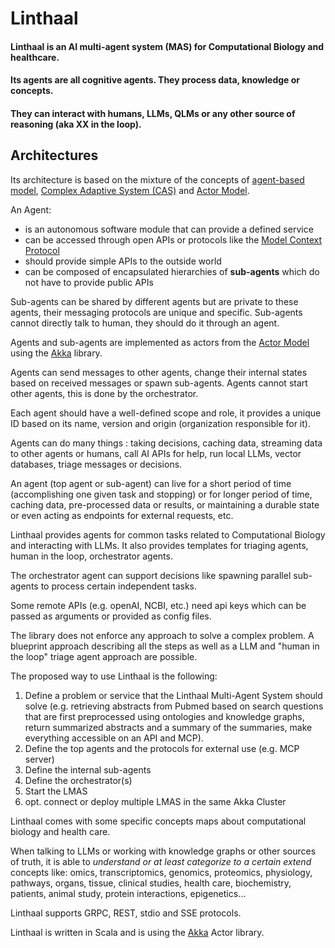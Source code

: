 # Linthaal 

#### Linthaal is an AI multi-agent system (MAS) for Computational Biology and healthcare. 
#### Its agents are all cognitive agents. They process data, knowledge or concepts. 
#### They can interact with humans, LLMs, QLMs or any other source of reasoning (aka XX in the loop). 


## Architectures
Its architecture is based on the mixture of the concepts of [agent-based model](https://en.wikipedia.org/wiki/Agent-based_model),  [Complex Adaptive System (CAS)](https://en.wikipedia.org/wiki/Complex_adaptive_system)  and [Actor Model](https://en.wikipedia.org/wiki/Actor_model).

An Agent:

- is an autonomous software module that can provide a defined service
- can be accessed through open APIs or protocols like the [Model Context Protocol](https://en.wikipedia.org/wiki/Model_Context_Protocol)
- should provide simple APIs to the outside world
- can be composed of encapsulated hierarchies of **sub-agents** which do not have to provide public APIs 

Sub-agents can be shared by different agents but are private to these agents, their messaging protocols are unique and specific.  Sub-agents cannot directly talk to human, they should do it through an agent.

Agents and sub-agents are implemented as actors from the [Actor Model](https://en.wikipedia.org/wiki/Actor_model) using the [Akka](https://akka.io) library. 

Agents can send messages to other agents, change their internal states based on received messages or spawn sub-agents. Agents cannot start other agents, this is done by the orchestrator. 

Each agent should have a well-defined scope and role, it provides a unique ID based on its name, version and origin (organization responsible for it).

Agents can do many things : taking decisions, caching data, streaming data to other agents or humans, call AI APIs for help, run local LLMs, vector databases, triage messages or decisions. 

An agent (top agent or sub-agent) can live for a short period of time (accomplishing one given task and stopping) or for longer period of time, caching data, pre-processed data or results, or maintaining a durable state or even acting as endpoints for external requests, etc.

Linthaal provides agents for common tasks related to Computational Biology and interacting with LLMs. It also provides templates for triaging agents, human in the loop, orchestrator agents.

The orchestrator agent can support decisions like spawning parallel sub-agents to process certain independent tasks.  

Some remote APIs (e.g. openAI, NCBI, etc.) need api keys which can be passed as arguments or provided as config files.

The library does not enforce any approach to solve a complex problem. A blueprint approach describing all the steps as well as a LLM and "human in the loop" triage agent approach are possible. 

The proposed way to use Linthaal is the following:

1. Define a problem or service that the Linthaal Multi-Agent System should solve (e.g. retrieving abstracts from Pubmed based on search questions that are first preprocessed using ontologies and knowledge graphs, return summarized abstracts and a summary of the summaries, make everything accessible on an API and MCP).
2. Define the top agents and the protocols for external use (e.g. MCP server)
3. Define the internal sub-agents
4. Define the orchestrator(s)
5. Start the LMAS 
6. opt. connect or deploy multiple LMAS in the same Akka Cluster 



Linthaal comes with some specific concepts maps about computational biology and health care. 

When talking to LLMs or working with knowledge graphs or other sources of truth, it is able to *understand or at least categorize to a certain extend* concepts like: omics, transcriptomics, genomics, proteomics, physiology, pathways, organs, tissue, clinical studies, health care, biochemistry, patients, animal study, protein interactions, epigenetics...



Linthaal supports GRPC, REST, stdio and SSE protocols. 

Linthaal is written in Scala and is using the [Akka](https://akka.io) Actor library.





​         

​                  



